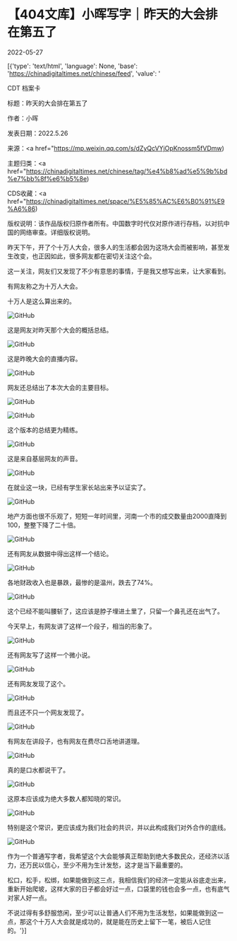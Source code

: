 # 【404文库】小晖写字｜昨天的大会排在第五了

2022-05-27

[{'type': 'text/html', 'language': None, 'base': 'https://chinadigitaltimes.net/chinese/feed', 'value': '

CDT 档案卡

标题：昨天的大会排在第五了

作者：小晖

发表日期：2022.5.26

来源：<a href="https://mp.weixin.qq.com/s/dZyQcVYjOpKnossm5fVDmw)

主题归类：<a href="https://chinadigitaltimes.net/chinese/tag/%e4%b8%ad%e5%9b%bd%e7%bb%8f%e6%b5%8e)

CDS收藏：<a href="https://chinadigitaltimes.net/space/%E5%85%AC%E6%B0%91%E9%A6%86)

版权说明：该作品版权归原作者所有。中国数字时代仅对原作进行存档，以对抗中国的网络审查。详细版权说明。





昨天下午，开了个十万人大会，很多人的生活都会因为这场大会而被影响，甚至发生改变，也正因如此，很多网友都在密切关注这个会。

这一关注，网友们又发现了不少有意思的事情，于是我又想写出来，让大家看到。

有网友称之为十万人大会。

十万人是这么算出来的。

![GitHub](https://chinadigitaltimes.net/chinese/files/2022/05/post-682169-6290a9bb37ff5.png)

这是网友对昨天那个大会的概括总结。

![GitHub](https://chinadigitaltimes.net/chinese/files/2022/05/post-682169-6290a9bf71d30.png)

这是昨晚大会的直播内容。

![GitHub](https://chinadigitaltimes.net/chinese/files/2022/05/post-682169-6290a9c166b94.png)

网友还总结出了本次大会的主要目标。

![GitHub](https://chinadigitaltimes.net/chinese/files/2022/05/post-682169-6290a9c4bcc2e.png)

![GitHub](https://chinadigitaltimes.net/chinese/files/2022/05/post-682169-6290a9c62671b.png)

这个版本的总结更为精练。

![GitHub](https://chinadigitaltimes.net/chinese/files/2022/05/post-682169-6290a9f03cbad.png)

这是来自基层网友的声音。

![GitHub](https://chinadigitaltimes.net/chinese/files/2022/05/post-682169-6290a9f4413d3.png)

在就业这一块，已经有学生家长站出来予以证实了。

![GitHub](https://chinadigitaltimes.net/chinese/files/2022/05/post-682169-6290a9f9cddb6.png)

地产方面也很不乐观了，短短一年时间里，河南一个市的成交数量由2000直降到100，整整下降了二十倍。

![GitHub](https://chinadigitaltimes.net/chinese/files/2022/05/post-682169-6290aa000c084.png)

还有网友从数据中得出这样一个结论。

![GitHub](https://chinadigitaltimes.net/chinese/files/2022/05/post-682169-6290aa25706f0.png)

各地财政收入也是暴跌，最惨的是温州，跌去了74%。

![GitHub](https://chinadigitaltimes.net/chinese/files/2022/05/post-682169-6290aa3307c01.png)

这个已经不能叫腰斩了，这应该是脖子埋进土里了，只留一个鼻孔还在出气了。

今天早上，有网友讲了这样一个段子，相当的形象了。

![GitHub](https://chinadigitaltimes.net/chinese/files/2022/05/post-682169-6290aa3692a8c.png)

还有网友写了这样一个微小说。

![GitHub](https://chinadigitaltimes.net/chinese/files/2022/05/post-682169-6290aa390a861.png)

还有网友发现了这个。

![GitHub](https://chinadigitaltimes.net/chinese/files/2022/05/post-682169-6290ab62e44a3.png)

而且还不只一个网友发现了。

![GitHub](https://chinadigitaltimes.net/chinese/files/2022/05/post-682169-6290ab62f2478.png)

有网友在讲段子，也有网友在费尽口舌地讲道理。

![GitHub](https://chinadigitaltimes.net/chinese/files/2022/05/post-682169-6290ab6315079.png)

真的是口水都说干了。

![GitHub](https://chinadigitaltimes.net/chinese/files/2022/05/post-682169-6290ab632c243.png)

这原本应该成为绝大多数人都知晓的常识。

![GitHub](https://chinadigitaltimes.net/chinese/files/2022/05/post-682169-6290ab6347ecb.png)

特别是这个常识，更应该成为我们社会的共识，并以此构成我们对外合作的底线。

![GitHub](https://chinadigitaltimes.net/chinese/files/2022/05/post-682169-6290ab635a647.png)

作为一个普通写字者，我希望这个大会能够真正帮助到绝大多数民众，还经济以活力，还万民以信心，至少不用为生计发愁，这才是当下最重要的。

松口，松手，松绑，如果能做到这三点，我相信我们的经济一定能从谷底走出来，重新开始爬坡，这样大家的日子都会好过一点，口袋里的钱也会多一点，也有底气对家人好一点。

不说过得有多舒服悠闲，至少可以让普通人们不用为生活发愁，如果能做到这一点，那这个十万人大会就是成功的，就是能在历史上留下一笔，被后人记住的。'}]